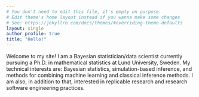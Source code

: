 ```yaml
---
# You don't need to edit this file, it's empty on purpose.
# Edit theme's home layout instead if you wanna make some changes
# See: https://jekyllrb.com/docs/themes/#overriding-theme-defaults
layout: single
author_profile: true
title: "Hello!"
---
```


Welcome to my site! I am a Bayesian statistician/data scientist currently pursuing a Ph.D. in mathematical statistics at Lund University, Sweden. My technical interests are: Bayesian statistics, simulation-based inference, and methods for combining machine learning and classical inference methods. I am also,  in addition to that, interested in replicable research and research software engineering practices.

